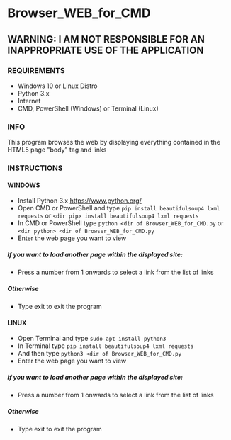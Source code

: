 # Browser_WEB_for_CMD
## WARNING: I AM NOT RESPONSIBLE FOR AN INAPPROPRIATE USE OF THE APPLICATION
### REQUIREMENTS
- Windows 10 or Linux Distro
- Python 3.x
- Internet
- CMD, PowerShell (Windows) or Terminal (Linux)
### INFO
This program browses the web by displaying everything contained in the HTML5 page "body" tag and links
### INSTRUCTIONS
#### WINDOWS
- Install Python 3.x https://www.python.org/
- Open CMD or PowerShell and type `pip install beautifulsoup4 lxml requests` or `<dir pip> install beautifulsoup4 lxml requests`
- In CMD or PowerShell type `python <dir of Browser_WEB_for_CMD.py` or `<dir python> <dir of Browser_WEB_for_CMD.py`
- Enter the web page you want to view
##### If you want to load another page within the displayed site:
- Press a number from 1 onwards to select a link from the list of links
##### Otherwise
- Type exit to exit the program
#### LINUX
- Open Terminal and type `sudo apt install python3`
- In Terminal type `pip install beautifulsoup4 lxml requests`
- And then type `python3 <dir of Browser_WEB_for_CMD.py`
- Enter the web page you want to view
##### If you want to load another page within the displayed site:
- Press a number from 1 onwards to select a link from the list of links
##### Otherwise
- Type exit to exit the program
